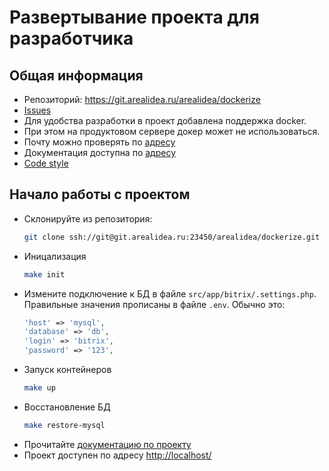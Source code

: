 # Развертывание проекта для разработчика

## Общая информация
- Репозиторий: https://git.arealidea.ru/arealidea/dockerize
- [Issues](https://git.arealidea.ru/arealidea/dockerize/issues)
- Для удобства разработки в проект добавлена поддержка docker.
- При этом на продуктовом сервере докер может не использоваться.
- Почту можно проверять по [адресу](http://localhost:8025)
- Документация доступна по [адресу](http://localhost/ddoc/)
- [Code style](./code-style.html)


## Начало работы с проектом
- Склонируйте из репозитория:
    ```bash
    git clone ssh://git@git.arealidea.ru:23450/arealidea/dockerize.git
    ```
- Иницализация 
    ```bash
    make init
    ```
- Измените подключение к БД в файле `src/app/bitrix/.settings.php`. Правильные значения прописаны в файле `.env`. Обычно это:
    ```php
    'host' => 'mysql',
    'database' => 'db',
    'login' => 'bitrix',
    'password' => '123',
    ```
- Запуск контейнеров 
    ```bash
    make up
    ```
- Восстановление БД
    ```bash
    make restore-mysql
    ```
- Прочитайте [документацию по проекту](http://localhost/ddoc/)
- Проект доступен по адресу [http://localhost/](http://localhost/)
